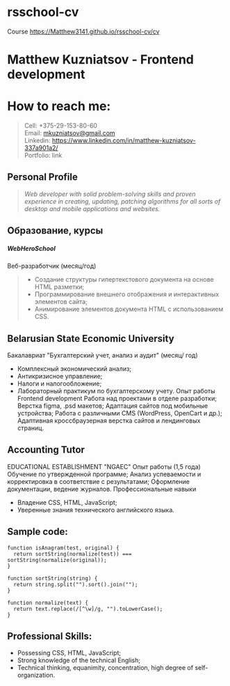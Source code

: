 # rsschool-cv
Course
https://Matthew3141.github.io/rsschool-cv/cv

# Matthew Kuzniatsov - Frontend development

# How to reach me: 
> Cell:
+375-29-153-80-60\
> Email:
mkuzniatsov@gmail.com\
> Linkedin:
<https://www.linkedin.com/in/matthew-kuzniatsov-337a901a2/>\
Portfolio:
link

## Personal Profile

> *Web developer with solid problem-solving skills and proven experience in creating, updating, patching algorithms for all sorts of desktop and mobile applications and websites.*

## Образование, курсы 

##### **WebHeroSchool**

Веб-разработчик (месяц/год)

> * Создание структуры гипертекстового документа на основе HTML разметки; 
> * Программирование внешнего отображения и интерактивных элементов сайта;
> * Анимирование элементов документа HTML с использованием CSS.

## **Belarusian State Economic University**

Бакалавриат "Бухгалтерский учет, анализ и аудит" (месяц/ год)
* Комплексный экономический анализ; 
* Антикризисное управление; 
* Налоги и налогообложение;
* Лабораторный практикум по бухгалтерскому учету.
Опыт работы
Frontend development
Работа над проектами в отделе разработки;
Верстка figma, .psd макетов; Адаптация сайтов под мобильные устройства;
Работа с различными CMS (WordPress, OpenCart и др.); Адаптивная кроссбраузерная верстка сайтов и лендинговых страниц.

## Accounting Tutor
EDUCATIONAL ESTABLISHMENT "NGAEC"
Опыт работы (1,5 года)
Обучение по утвержденной программе;
Анализ успеваемости и корректировка в соответствие с результатами; Оформление документации, ведение журналов.
Профессиональные навыки
* Владение CSS, HTML, JavaScript;
* Уверенные знания технического английского языка.

## Sample code: 

```
function isAnagram(test, original) {
  return sortString(normalize(test)) === sortString(normalize(original));
}

function sortString(string) {
  return string.split("").sort().join("");
}

function normalize(text) {
  return text.replace(/[^\w]/g, "").toLowerCase();
}
```

## Professional Skills: 
* Possessing CSS, HTML, JavaScript;
* Strong knowledge of the technical English;
* Technical thinking, equanimity, concentration, high degree of self-organization.
                   
